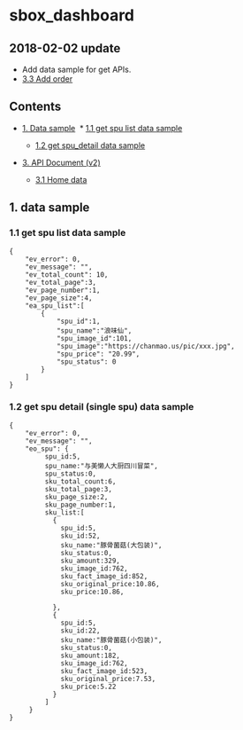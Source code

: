 

# sbox_dashboard

## 2018-02-02 update
- Add data sample for get APIs. 
- [3.3 Add order](https://github.com/ace68723/sweetfulBox_1.1/blob/master/Document/API_Document/v2/add_order.md)


## Contents
* [1. Data sample](#1) 
  * [1.1 get spu list data sample](#1.1)
  * [1.2 get spu_detail data sample](#1.2)
  
* [3. API Document (v2)](https://github.com/ace68723/sweetfulBox_1.1/tree/master/Document/API_Document)
  * [3.1 Home data](https://github.com/ace68723/sweetfulBox_1.1/blob/master/Document/API_Document/v2/home_data.md)
  
  
<div id="1"> <div/>

## 1. data sample

<div id="1.1"> <div/>

### 1.1 get spu list data sample 


```
{
    "ev_error": 0,
    "ev_message": "",
    "ev_total_count": 10,
    "ev_total_page":3,
    "ev_page_number":1,
    "ev_page_size":4,
    "ea_spu_list":[
        {
            "spu_id":1,
            "spu_name":"浪味仙",
            "spu_image_id":101,
            "spu_image":"https://chanmao.us/pic/xxx.jpg",
            "spu_price": "20.99",
            "spu_status": 0
        }
    ]
}

```


<div id="1.2"> <div/>

### 1.2 get spu detail (single spu) data sample


```
{
    "ev_error": 0,
    "ev_message": "",
    "eo_spu": {
         spu_id:5,
         spu_name:"与美懒人大厨四川冒菜",
         spu_status:0,
         sku_total_count:6,
         sku_total_page:3,
         sku_page_size:2,
         sku_page_number:1,
         sku_list:[
           {
             spu_id:5,
             sku_id:52,
             sku_name:"豚骨菌菇(大包装)",
             sku_status:0,
             sku_amount:329,
             sku_image_id:762,
             sku_fact_image_id:852,
             sku_original_price:10.86,
             sku_price:10.86,

           },
           {
             spu_id:5,
             sku_id:22,
             sku_name:"豚骨菌菇(小包装)",
             sku_status:0,
             sku_amount:182,
             sku_image_id:762,
             sku_fact_image_id:523,
             sku_original_price:7.53,
             sku_price:5.22
           }
         ]
     }
}
```

